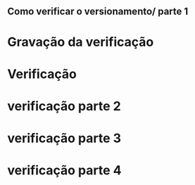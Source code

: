 ## Como verificar o versionamento/ parte 1

# Gravação da verificação 

# Verificação 

# verificação parte 2

# verificação parte 3

# verificação parte 4